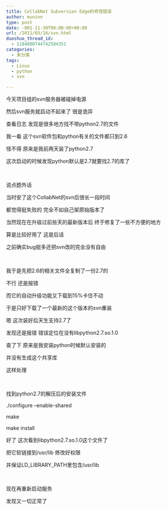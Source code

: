 ```yaml
---
title: CollabNet Subversion Edge的奇怪错误
author: muninn
type: post
date: -001-11-30T00:00:00+00:00
url: /2011/03/16/svn.html
duoshuo_thread_id:
  - 1184800744742584351
categories:
  - 未分类
tags:
  - Linux
  - python
  - svn

---
```

今天项目组的svn服务器被碰掉电源

然后svn服务就启动不起来了 很是诡异

查看日志 发现是很多地方找不带python2.7的文件

我一看 这个svn软件包和python有关的文件都只到2.6

怪不得 原来是我前两天装了python2.7

这次启动的时候发现python默认是2.7就要找2.7的库了

&#160;

说点题外话

当时安了这个CollabNet的svn后很长一段时间

都觉得挺失败的 完全不如自己架原始版本了

当然现在在升级过前些天的最新版本后 终于修复了一些不方便的地方

算是比较好用了 这是后话

之前确实bug挺多还把svn改的完全没有自由

&#160;

我于是先把2.6的相关文件全复制了一份2.7的

不行 还是报错

而它的自动升级功能又下载到15%卡住不动

于是只好下载了一个最新的这个版本的svn重装

嗯 这次装好后天生支持2.7了

发现还是报错 错误定位在没有libpython2.7.so.1.0

查了下 原来是我安装python时候默认安装的

并没有生成这个共享库

这样处理

&#160;

找到python2.7的解压后的安装文件

./configure &#8211;enable-shared

make

make install

好了 这次看到libpython2.7.so.1.0这个文件了

把它软链接到/usr/lib 修改好权限

并保证LD\_LIBRARY\_PATH里包含/usr/lib

&#160;

现在再重新启动服务

发现又一切正常了